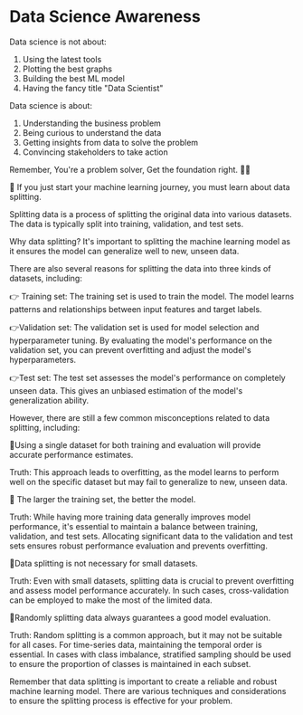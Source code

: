 # Data Science Awareness

Data science is not about:
1. Using the latest tools
2. Plotting the best graphs
3. Building the best ML model
4. Having the fancy title "Data Scientist"

Data science is about:
1. Understanding the business problem
2. Being curious to understand the data
3. Getting insights from data to solve the problem
4. Convincing stakeholders to take action

Remember,
You're a problem solver, Get the foundation right. 💪💪

🚀 If you just start your machine learning journey, you must learn about data splitting.

Splitting data is a process of splitting the original data into various datasets. The data is typically split into training, validation, and test sets.

Why data splitting? It's important to splitting the machine learning model as it ensures the model can generalize well to new, unseen data.

There are also several reasons for splitting the data into three kinds of datasets, including:

👉 Training set: The training set is used to train the model. The model learns patterns and relationships between input features and target labels.

👉Validation set: The validation set is used for model selection and hyperparameter tuning. By evaluating the model's performance on the validation set, you can prevent overfitting and adjust the model's hyperparameters.

👉Test set: The test set assesses the model's performance on completely unseen data. This gives an unbiased estimation of the model's generalization ability.

However, there are still a few common misconceptions related to data splitting, including:

🚨Using a single dataset for both training and evaluation will provide accurate performance estimates.

Truth: This approach leads to overfitting, as the model learns to perform well on the specific dataset but may fail to generalize to new, unseen data.

🚨 The larger the training set, the better the model.

Truth: While having more training data generally improves model performance, it's essential to maintain a balance between training, validation, and test sets. Allocating significant data to the validation and test sets ensures robust performance evaluation and prevents overfitting.

🚨Data splitting is not necessary for small datasets.

Truth: Even with small datasets, splitting data is crucial to prevent overfitting and assess model performance accurately. In such cases, cross-validation can be employed to make the most of the limited data.

🚨Randomly splitting data always guarantees a good model evaluation.

Truth: Random splitting is a common approach, but it may not be suitable for all cases. For time-series data, maintaining the temporal order is essential. In cases with class imbalance, stratified sampling should be used to ensure the proportion of classes is maintained in each subset.

Remember that data splitting is important to create a reliable and robust machine learning model. There are various techniques and considerations to ensure the splitting process is effective for your problem.
